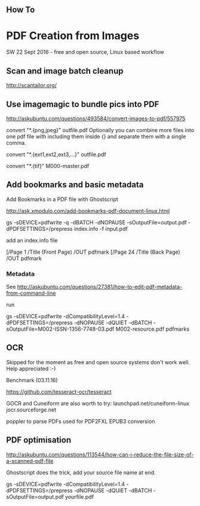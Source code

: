 ## How To

# PDF Creation from Images

SW 22 Sept 2016 - free and open source, Linux based workflow

## Scan and image batch cleanup

http://scantailor.org/

## Use imagemagic to bundle pics into PDF

http://askubuntu.com/questions/493584/convert-images-to-pdf/557975

convert "*.{png,jpeg}" outfile.pdf
Optionally you can combine more files into one pdf file with including them inside {} and separate them with a single comma.

convert "*.{ext1,ext2,ext3,...}" outfile.pdf

convert "*.{tif}" M000-master.pdf

## Add bookmarks and basic metadata

Add Bookmarks in a PDF file with Ghostscript

http://ask.xmodulo.com/add-bookmarks-pdf-document-linux.html

gs -sDEVICE=pdfwrite -q -dBATCH -dNOPAUSE -sOutputFile=output.pdf -dPDFSETTINGS=/prepress index.info -f input.pdf

add an index.info file

[/Page 1 /Title (Front Page) /OUT pdfmark
[/Page 24 /Title (Back Page) /OUT pdfmark

### Metadata

See http://askubuntu.com/questions/27381/how-to-edit-pdf-metadata-from-command-line

run

gs -sDEVICE=pdfwrite -dCompatibilityLevel=1.4 -dPDFSETTINGS=/prepress -dNOPAUSE -dQUIET -dBATCH -sOutputFile=M002-ISSN-1356-7748-03.pdf M002-resource.pdf pdfmarks

## OCR

Skipped for the moment as free and open source systems don't work well. Help appreciated :-)

Benchmark (03.11.16)

https://github.com/tesseract-ocr/tesseract

GOCR and Cuneiform are also worth to try: launchpad.net/cuneiform-linux jocr.sourceforge.net

poppler to parse PDFs used for PDF2FXL EPUB3 conversion

## PDF optimisation

http://askubuntu.com/questions/113544/how-can-i-reduce-the-file-size-of-a-scanned-pdf-file

Ghostscript does the trick, add your source file name at end.

gs -sDEVICE=pdfwrite -dCompatibilityLevel=1.4 -dPDFSETTINGS=/prepress -dNOPAUSE -dQUIET -dBATCH -sOutputFile=output.pdf yourfile.pdf
